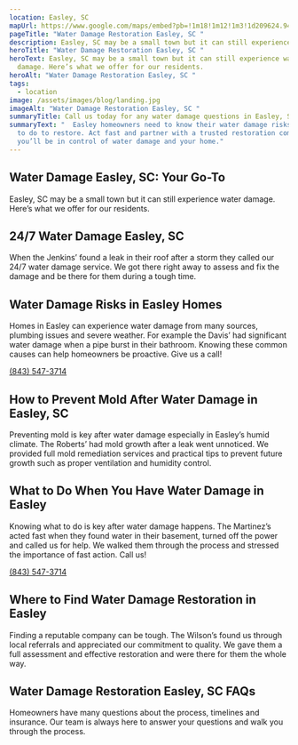 ```yaml
---
location: Easley, SC
mapUrl: https://www.google.com/maps/embed?pb=!1m18!1m12!1m3!1d209624.9419156564!2d-82.74833231275996!3d34.82129275582525!2m3!1f0!2f0!3f0!3m2!1i1024!2i768!4f13.1!3m3!1m2!1s0x8858480e78ae0dbb%3A0xe1d4aa7f5adf7eae!2sEasley%2C%20SC%2C%20USA!5e0!3m2!1sen!2sph!4v1728668010585!5m2!1sen!2sph
pageTitle: "Water Damage Restoration Easley, SC "
description: Easley, SC may be a small town but it can still experience water damage.
heroTitle: "Water Damage Restoration Easley, SC "
heroText: Easley, SC may be a small town but it can still experience water
  damage. Here’s what we offer for our residents.
heroAlt: "Water Damage Restoration Easley, SC "
tags:
  - location
image: /assets/images/blog/landing.jpg
imageAlt: "Water Damage Restoration Easley, SC "
summaryTitle: Call us today for any water damage questions in Easley, SC!
summaryText: "  Easley homeowners need to know their water damage risks and what
  to do to restore. Act fast and partner with a trusted restoration company and
  you’ll be in control of water damage and your home."
---
```

## Water Damage Easley, SC: Your Go-To

Easley, SC may be a small town but it can still experience water damage. Here’s what we offer for our residents.



## 24/7 Water Damage Easley, SC

When the Jenkins’ found a leak in their roof after a storm they called our 24/7 water damage service. We got there right away to assess and fix the damage and be there for them during a tough time.



## Water Damage Risks in Easley Homes

Homes in Easley can experience water damage from many sources, plumbing issues and severe weather. For example the Davis’ had significant water damage when a pipe burst in their bathroom. Knowing these common causes can help homeowners be proactive. Give us a call!

[(843) 547-3714](tel:8435473714)

## How to Prevent Mold After Water Damage in Easley, SC

Preventing mold is key after water damage especially in Easley’s humid climate. The Roberts’ had mold growth after a leak went unnoticed. We provided full mold remediation services and practical tips to prevent future growth such as proper ventilation and humidity control.



## What to Do When You Have Water Damage in Easley

Knowing what to do is key after water damage happens. The Martinez’s acted fast when they found water in their basement, turned off the power and called us for help. We walked them through the process and stressed the importance of fast action. Call us! 

[(843) 547-3714](tel:8435473714)

## Where to Find Water Damage Restoration in Easley

Finding a reputable company can be tough. The Wilson’s found us through local referrals and appreciated our commitment to quality. We gave them a full assessment and effective restoration and were there for them the whole way.



## Water Damage Restoration Easley, SC FAQs

Homeowners have many questions about the process, timelines and insurance. Our team is always here to answer your questions and walk you through the process.

